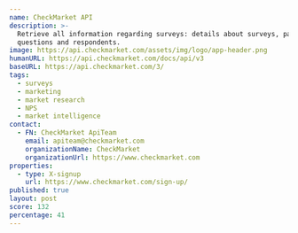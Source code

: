 ```yaml
---
name: CheckMarket API
description: >-
  Retrieve all information regarding surveys: details about surveys, panelists,
  questions and respondents.
image: https://api.checkmarket.com/assets/img/logo/app-header.png
humanURL: https://api.checkmarket.com/docs/api/v3
baseURL: https://api.checkmarket.com/3/
tags:
  - surveys
  - marketing
  - market research
  - NPS
  - market intelligence
contact:
  - FN: CheckMarket ApiTeam
    email: apiteam@checkmarket.com
    organizationName: CheckMarket
    organizationUrl: https://www.checkmarket.com
properties:
  - type: X-signup
    url: https://www.checkmarket.com/sign-up/
published: true
layout: post
score: 132
percentage: 41
---
```

